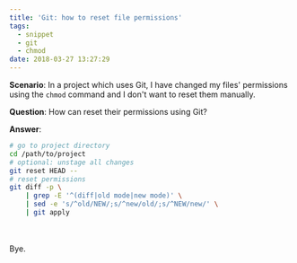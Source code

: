 ```yaml
---
title: 'Git: how to reset file permissions'
tags:
  - snippet
  - git
  - chmod
date: 2018-03-27 13:27:29
---
```


**Scenario**: In a project which uses Git, I have changed my files' permissions using the `chmod` command and I don't want to reset them manually.

**Question**: How can reset their permissions using Git?

**Answer**:
```bash
# go to project directory
cd /path/to/project
# optional: unstage all changes
git reset HEAD --
# reset permissions
git diff -p \
    | grep -E '^(diff|old mode|new mode)' \
    | sed -e 's/^old/NEW/;s/^new/old/;s/^NEW/new/' \
    | git apply
```

<br><br>Bye.